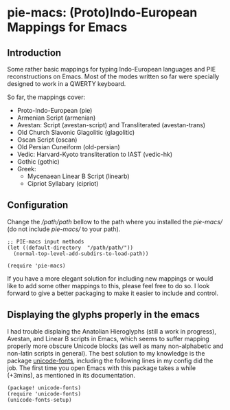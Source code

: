 # pie-macs: (Proto)Indo-European Mappings for Emacs

## Introduction

Some rather basic mappings for typing Indo-European languages and PIE reconstructions on Emacs.
Most of the modes written so far were specially designed to work in a QWERTY keyboard.

So far, the mappings cover:
 - Proto-Indo-European (pie)
 - Armenian Script (armenian)
 - Avestan: Script (avestan-script) and Transliterated (avestan-trans)
 - Old Church Slavonic Glagolitic (glagolitic)
 - Oscan Script (oscan)
 - Old Persian Cuneiform (old-persian)
 - Vedic: Harvard-Kyoto transliteration to IAST (vedic-hk)
 - Gothic (gothic)
 - Greek:
    - Mycenaean Linear B Script (linearb)
    - Cipriot Syllabary (cipriot)

## Configuration

Change the */path/path* bellow to the path where you installed the *pie-macs/* (do not include *pie-macs/* to your path).


```{elisp}
;; PIE-macs input methods
(let ((default-directory  "/path/path/"))
  (normal-top-level-add-subdirs-to-load-path))

(require 'pie-macs)
```


If you have a more elegant solution for including new mappings or would like to add some other mappings to this, please feel free to do so.
I look forward to give a better packaging to make it easier to include and control.

## Displaying the glyphs properly in the emacs

I had trouble displaing the Anatolian Hieroglyphs (still a work in progress), Avestan, and Linear B scripts in Emacs, which seems to suffer mapping properly more obscure Unicode blocks (as well as many non-alphabetic and non-latin scripts in general).
The best solution to my knowledge is the package [unicode-fonts](https://github.com/rolandwalker/unicode-fonts),
including the following lines in my config did the job.
The first time you open Emacs with this package takes a while (+3mins), as mentioned in its documentation.

``` elisp
(package! unicode-fonts)
(require 'unicode-fonts)
(unicode-fonts-setup)
```
